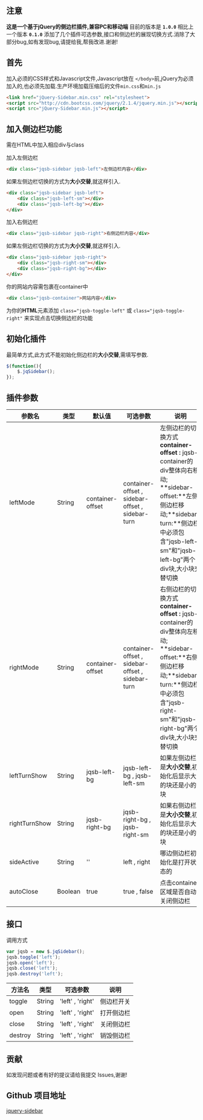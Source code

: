 ## 注意
**这是一个基于jQuery的侧边栏插件,兼容PC和移动端**
目前的版本是 **`1.0.0`** 相比上一个版本 **`0.1.0`** 添加了几个插件可选参数,接口和侧边栏的展现切换方式.消除了大部分bug,如有发现bug,请提给我,帮我改进.谢谢!

## 首先
加入必须的CSS样式和Javascript文件,Javascript放在 `</body>`前,jQuery为必须加入的,也必须先加载.生产环境加载压缩后的文件`min.css`和`min.js`
```html
<link href="jQuery-Sidebar.min.css" rel="stylesheet">
<script src="http://cdn.bootcss.com/jquery/2.1.4/jquery.min.js"></script>
<script src="jQuery-Sidebar.min.js"></script>
```

## 加入侧边栏功能
需在HTML中加入相应div与class

加入左侧边栏
```html
<div class="jqsb-sidebar jqsb-left">左侧边栏内容</div>
```

如果左侧边栏切换的方式为**大小交替**,就这样引入.
```html
<div class="jqsb-sidebar jqsb-left">
    <div class="jqsb-left-sm"></div>
    <div class="jqsb-left-bg"></div>
</div>
```

加入右侧边栏
```html
<div class="jqsb-sidebar jqsb-right">右侧边栏内容</div>
```

如果左侧边栏切换的方式为**大小交替**,就这样引入.
```html
<div class="jqsb-sidebar jqsb-right">
    <div class="jqsb-right-sm"></div>
    <div class="jqsb-right-bg"></div>
</div>
```

你的网站内容需包裹在container中
```html
<div class="jqsb-container">网站内容</div>
```

为你的**HTML**元素添加 `class="jqsb-toggle-left"` 或 `class="jqsb-toggle-right"` 来实现点击切换侧边栏的功能

## 初始化插件
最简单方式,此方式不能初始化侧边栏的**大小交替**,需填写参数.
```javascript
$(function(){
    $.jqSidebar();
});
```

## 插件参数
| 参数名 | 类型 | 默认值 | 可选参数 | 说明 |
| -------- | -------- | -------- | -------- | -------- |
| leftMode | String | container-offset | container-offset , sidebar-offset , sidebar-turn | 左侧边栏的切换方式 **container-offset :** jqsb-container的div整体向右移动; **sidebar-offset:**左侧侧边栏移动;**sidebar-turn:**侧边栏中必须包含"jqsb-left-sm"和"jqsb-left-bg"两个div块,大小块交替切换|
| rightMode | String | container-offset | container-offset , sidebar-offset , sidebar-turn | 右侧边栏的切换方式 **container-offset :** jqsb-container的div整体向左移动; **sidebar-offset:**右侧侧边栏移动;**sidebar-turn:**侧边栏中必须包含"jqsb-right-sm"和"jqsb-right-bg"两个div块,大小块交替切换|
| leftTurnShow | String | jqsb-left-bg  | jqsb-left-bg , jqsb-left-sm | 如果左侧边栏是**大小交替**,初始化后显示大的块还是小的块 |
| rightTurnShow | String | jqsb-right-bg  | jqsb-right-bg , jqsb-right-sm | 如果右侧边栏是**大小交替**,初始化后显示大的块还是小的块 |
| sideActive | String | ''  | left , right | 哪边侧边栏初始化是打开状态的 |
| autoClose | Boolean | true  | true , false | 点击container区域是否自动关闭侧边栏 |

## 接口
调用方式
```javascript
var jqsb = new $.jqSidebar();
jqsb.toggle('left');
jqsb.open('left');
jqsb.close('left');
jqsb.destroy('left');
```
| 方法名 | 类型 | 可选参数 | 说明 |
| ------ | ---- | ---- | ---- |
| toggle | String | 'left' , 'right' | 侧边栏开关 |
| open | String | 'left' , 'right' | 打开侧边栏 |
| close | String | 'left' , 'right' | 关闭侧边栏 |
| destroy | String | 'left' , 'right' | 销毁侧边栏 |

## 贡献
如发现问题或者有好的提议请给我提交 Issues,谢谢!

## Github 项目地址
[jquery-sidebar](https://github.com/gavin66/jquery-sidebar)
